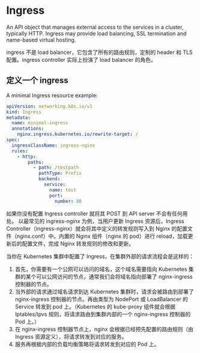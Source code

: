 # Ingress

An API object that manages external access to the services in a cluster, typically HTTP. Ingress may provide load balancing, SSL termination and name-based virtual hosting.

ingress 不是 load balancer，它包含了所有的路由规则，定制的 header 和 TLS 配置。ingress controller 实际上扮演了 load balancer 的角色。

## 定义一个 ingress

A minimal Ingress resource example:

```yaml
apiVersion: networking.k8s.io/v1
kind: Ingress
metadata:
  name: minimal-ingress
  annotations:
    nginx.ingress.kubernetes.io/rewrite-target: /
spec:
  ingressClassName: ingress-nginx
  rules:
    - http:
        paths:
          - path: /testpath
            pathType: Prefix
            backend:
              service:
                name: test
                port:
                  number: 80
```

如果你没有配置 Ingress controller 就将其 POST 到 API server 不会有任何用处。
以最常见的 ingress-nginx 为例，当用户更新 Ingress 资源后，Ingress Controller（ingress-nginx）就会将其中定义的转发规则写入到 Nginx 的配置文件（nginx.conf）中。内置的 Nginx 组件（nginx 的 pod）进行 reload，加载更新后的配置文件，完成 Nginx 转发规则的修改和更新。

当你在 Kubernetes 集群中配置了 Ingress，在集群外部的请求流程会是这样的：

1. 首先，你需要有一个公网可以访问的域名，这个域名需要指向 Kubernetes 集群的某个可以公网访问的节点，通常我们会将域名指向部署了 nginx-ingress 控制器的节点。
2. 当外部的请求通过域名请求到达 Kubernetes 集群时，请求会被路由到部署了 nginx-ingress 控制器的节点。再由类型为 NodePort 或 LoadBalancer 的 Service 转发到 pod 上。（Kubernetes 的 kube-proxy 组件就会根据 Iptables/Ipvs 规则，将请求路由到集群内部的一个 nginx-ingress 控制器的 Pod 上。）
3. 在 nginx-ingress 控制器节点上，nginx 会根据已经预先配置的路由规则（由 Ingress 资源定义），将请求转发到对应的服务。
4. 服务再根据内部的负载均衡策略将请求转发到对应的 Pod 上。
